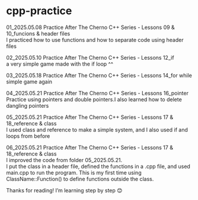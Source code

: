 # cpp-practice  
01_2025.05.08 Practice After The Cherno C++ Series - Lessons 09 & 10_funcions & header files  
I practiced how to use functions and how to separate code using header files

02_2025.05.10 Practice After The Cherno C++ Series - Lessons 12_if  
a very simple game made with the if loop ^^  

03_2025.05.18 Practice After The Cherno C++ Series - Lessons 14_for while   
simple game again  

04_2025.05.21 Practice After The Cherno C++ Series - Lessons 16_pointer  
Practice using pointers and double pointers.I also learned how to delete dangling pointers

05_2025.05.21 Practice After The Cherno C++ Series - Lessons 17 & 18_reference & class  
I used class and reference to make a simple system, and I also used if and loops from before

06_2025.05.21 Practice After The Cherno C++ Series - Lessons 17 & 18_reference & class  
I improved the code from folder 05_2025.05.21.  
I put the class in a header file, defined the functions in a .cpp file, and used main.cpp to run the program.
This is my first time using ClassName::Function() to define functions outside the class.


Thanks for reading!
I’m learning step by step 😊
